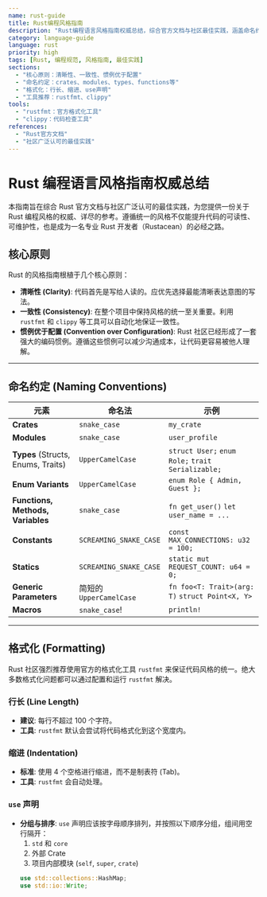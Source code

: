 ```yaml
---
name: rust-guide
title: Rust编程风格指南
description: "Rust编程语言风格指南权威总结，综合官方文档与社区最佳实践，涵盖命名约定、格式化、工具使用等核心规范"
category: language-guide
language: rust
priority: high
tags: [Rust, 编程规范, 风格指南, 最佳实践]
sections:
  - "核心原则：清晰性、一致性、惯例优于配置"
  - "命名约定：crates、modules、types、functions等"
  - "格式化：行长、缩进、use声明"
  - "工具推荐：rustfmt、clippy"
tools:
  - "rustfmt：官方格式化工具"
  - "clippy：代码检查工具"
references:
  - "Rust官方文档"
  - "社区广泛认可的最佳实践"
---
```


# Rust 编程语言风格指南权威总结

本指南旨在综合 Rust 官方文档与社区广泛认可的最佳实践，为您提供一份关于 Rust 编程风格的权威、详尽的参考。遵循统一的风格不仅能提升代码的可读性、可维护性，也是成为一名专业 Rust 开发者（Rustacean）的必经之路。

## 核心原则

Rust 的风格指南根植于几个核心原则：

- **清晰性 (Clarity)**: 代码首先是写给人读的。应优先选择最能清晰表达意图的写法。
- **一致性 (Consistency)**: 在整个项目中保持风格的统一至关重要。利用 `rustfmt` 和 `clippy` 等工具可以自动化地保证一致性。
- **惯例优于配置 (Convention over Configuration)**: Rust 社区已经形成了一套强大的编码惯例。遵循这些惯例可以减少沟通成本，让代码更容易被他人理解。

---

## 命名约定 (Naming Conventions)

| 元素                               | 命名法                  | 示例                                              |
| ---------------------------------- | ----------------------- | ------------------------------------------------- |
| **Crates**                         | `snake_case`            | `my_crate`                                        |
| **Modules**                        | `snake_case`            | `user_profile`                                    |
| **Types** (Structs, Enums, Traits) | `UpperCamelCase`        | `struct User;` `enum Role;` `trait Serializable;` |
| **Enum Variants**                  | `UpperCamelCase`        | `enum Role { Admin, Guest };`                     |
| **Functions, Methods, Variables**  | `snake_case`            | `fn get_user()` `let user_name = ...`             |
| **Constants**                      | `SCREAMING_SNAKE_CASE`  | `const MAX_CONNECTIONS: u32 = 100;`               |
| **Statics**                        | `SCREAMING_SNAKE_CASE`  | `static mut REQUEST_COUNT: u64 = 0;`              |
| **Generic Parameters**             | 简短的 `UpperCamelCase` | `fn foo<T: Trait>(arg: T)` `struct Point<X, Y>`   |
| **Macros**                         | `snake_case`!           | `println!`                                        |

---

## 格式化 (Formatting)

Rust 社区强烈推荐使用官方的格式化工具 `rustfmt` 来保证代码风格的统一。绝大多数格式化问题都可以通过配置和运行 `rustfmt` 解决。

### 行长 (Line Length)

- **建议**: 每行不超过 100 个字符。
- **工具**: `rustfmt` 默认会尝试将代码格式化到这个宽度内。

### 缩进 (Indentation)

- **标准**: 使用 4 个空格进行缩进，而不是制表符 (Tab)。
- **工具**: `rustfmt` 会自动处理。

### `use` 声明

- **分组与排序**: `use` 声明应该按字母顺序排列，并按照以下顺序分组，组间用空行隔开：
  1.  `std` 和 `core`
  2.  外部 Crate
  3.  项目内部模块 (`self`, `super`, `crate`)
  ```rust
  use std::collections::HashMap;
  use std::io::Write;
  ```
